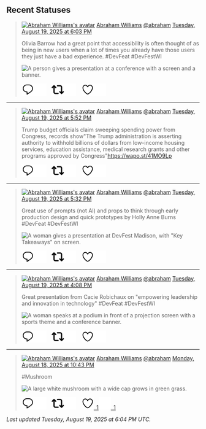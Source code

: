 ## Recent Statuses

> <a href="https://indieweb.social/@abraham"><img alt="Abraham Williams's avatar" src="https://cdn.masto.host/indiewebsocial/accounts/avatars/109/292/540/382/343/163/original/d00f2e03ce9c85b1.jpg" height="24" width="24" ></a> [Abraham Williams](https://indieweb.social/@abraham) [@abraham](https://indieweb.social/@abraham) [Tuesday, August 19, 2025 at 6:03 PM](https://indieweb.social/@abraham/115056746954012510)
>
> Olivia Barrow had a great point that accessibility is often thought of as being in new users when a lot of times you already have those users they just have a bad experience. #DevFeat #DevFestWI
>
> ![A person gives a presentation at a conference with a screen and a banner.](https://cdn.masto.host/indiewebsocial/media_attachments/files/115/056/738/237/294/761/original/a85fb2f1804e6655.jpg)
>
> [![Reply](./images/reply_light.svg#gh-light-mode-only "Reply")](https://indieweb.social/@abraham/115056746954012510#gh-light-mode-only)[![Reply](./images/reply.svg#gh-dark-mode-only "Reply")](https://indieweb.social/@abraham/115056746954012510#gh-dark-mode-only)&emsp;[![Boost](./images/retweet_light.svg#gh-light-mode-only "Boost")](https://indieweb.social/@abraham/115056746954012510#gh-light-mode-only)[![Boost](./images/retweet.svg#gh-dark-mode-only "Boost")](https://indieweb.social/@abraham/115056746954012510#gh-dark-mode-only)&emsp;[![Favorite](./images/like_light.svg#gh-light-mode-only "Favorite")](https://indieweb.social/@abraham/115056746954012510#gh-light-mode-only)[![Favorite](./images/like.svg#gh-dark-mode-only "Favorite")](https://indieweb.social/@abraham/115056746954012510#gh-dark-mode-only)


---

> <a href="https://indieweb.social/@abraham"><img alt="Abraham Williams's avatar" src="https://cdn.masto.host/indiewebsocial/accounts/avatars/109/292/540/382/343/163/original/d00f2e03ce9c85b1.jpg" height="24" width="24" ></a> [Abraham Williams](https://indieweb.social/@abraham) [@abraham](https://indieweb.social/@abraham) [Tuesday, August 19, 2025 at 5:52 PM](https://indieweb.social/@abraham/115056703854866622)
>
> Trump budget officials claim sweeping spending power from Congress, records show&quot;The Trump administration is asserting authority to withhold billions of dollars from low-income housing services, education assistance, medical research grants and other programs approved by Congress&quot;https://wapo.st/41MO9Lp
>
> [![Reply](./images/reply_light.svg#gh-light-mode-only "Reply")](https://indieweb.social/@abraham/115056703854866622#gh-light-mode-only)[![Reply](./images/reply.svg#gh-dark-mode-only "Reply")](https://indieweb.social/@abraham/115056703854866622#gh-dark-mode-only)&emsp;[![Boost](./images/retweet_light.svg#gh-light-mode-only "Boost")](https://indieweb.social/@abraham/115056703854866622#gh-light-mode-only)[![Boost](./images/retweet.svg#gh-dark-mode-only "Boost")](https://indieweb.social/@abraham/115056703854866622#gh-dark-mode-only)&emsp;[![Favorite](./images/like_light.svg#gh-light-mode-only "Favorite")](https://indieweb.social/@abraham/115056703854866622#gh-light-mode-only)[![Favorite](./images/like.svg#gh-dark-mode-only "Favorite")](https://indieweb.social/@abraham/115056703854866622#gh-dark-mode-only)


---

> <a href="https://indieweb.social/@abraham"><img alt="Abraham Williams's avatar" src="https://cdn.masto.host/indiewebsocial/accounts/avatars/109/292/540/382/343/163/original/d00f2e03ce9c85b1.jpg" height="24" width="24" ></a> [Abraham Williams](https://indieweb.social/@abraham) [@abraham](https://indieweb.social/@abraham) [Tuesday, August 19, 2025 at 5:32 PM](https://indieweb.social/@abraham/115056622400149111)
>
> Great use of prompts (not AI) and props to think through early production design and quick prototypes by Holly Anne Burns #DevFeat #DevFestWI
>
> ![A woman gives a presentation at DevFest Madison, with "Key Takeaways" on screen.](https://cdn.masto.host/indiewebsocial/media_attachments/files/115/056/614/536/742/872/original/1e89b463674eaced.jpg)
>
> [![Reply](./images/reply_light.svg#gh-light-mode-only "Reply")](https://indieweb.social/@abraham/115056622400149111#gh-light-mode-only)[![Reply](./images/reply.svg#gh-dark-mode-only "Reply")](https://indieweb.social/@abraham/115056622400149111#gh-dark-mode-only)&emsp;[![Boost](./images/retweet_light.svg#gh-light-mode-only "Boost")](https://indieweb.social/@abraham/115056622400149111#gh-light-mode-only)[![Boost](./images/retweet.svg#gh-dark-mode-only "Boost")](https://indieweb.social/@abraham/115056622400149111#gh-dark-mode-only)&emsp;[![Favorite](./images/like_light.svg#gh-light-mode-only "Favorite")](https://indieweb.social/@abraham/115056622400149111#gh-light-mode-only)[![Favorite](./images/like.svg#gh-dark-mode-only "Favorite")](https://indieweb.social/@abraham/115056622400149111#gh-dark-mode-only)


---

> <a href="https://indieweb.social/@abraham"><img alt="Abraham Williams's avatar" src="https://cdn.masto.host/indiewebsocial/accounts/avatars/109/292/540/382/343/163/original/d00f2e03ce9c85b1.jpg" height="24" width="24" ></a> [Abraham Williams](https://indieweb.social/@abraham) [@abraham](https://indieweb.social/@abraham) [Tuesday, August 19, 2025 at 4:08 PM](https://indieweb.social/@abraham/115056292549491844)
>
> Great presentation from Cacie Robichaux on &quot;empowering leadership and innovation in technology&quot;  #DevFeat #DevFestWI
>
> ![A woman speaks at a podium in front of a projection screen with a sports theme and a conference banner.](https://cdn.masto.host/indiewebsocial/media_attachments/files/115/056/285/413/549/322/original/ce55f54f20b9ffcd.jpg)
>
> [![Reply](./images/reply_light.svg#gh-light-mode-only "Reply")](https://indieweb.social/@abraham/115056292549491844#gh-light-mode-only)[![Reply](./images/reply.svg#gh-dark-mode-only "Reply")](https://indieweb.social/@abraham/115056292549491844#gh-dark-mode-only)&emsp;[![Boost](./images/retweet_light.svg#gh-light-mode-only "Boost")](https://indieweb.social/@abraham/115056292549491844#gh-light-mode-only)[![Boost](./images/retweet.svg#gh-dark-mode-only "Boost")](https://indieweb.social/@abraham/115056292549491844#gh-dark-mode-only)&emsp;[![Favorite](./images/like_light.svg#gh-light-mode-only "Favorite")](https://indieweb.social/@abraham/115056292549491844#gh-light-mode-only)[![Favorite](./images/like.svg#gh-dark-mode-only "Favorite")](https://indieweb.social/@abraham/115056292549491844#gh-dark-mode-only)


---

> <a href="https://indieweb.social/@abraham"><img alt="Abraham Williams's avatar" src="https://cdn.masto.host/indiewebsocial/accounts/avatars/109/292/540/382/343/163/original/d00f2e03ce9c85b1.jpg" height="24" width="24" ></a> [Abraham Williams](https://indieweb.social/@abraham) [@abraham](https://indieweb.social/@abraham) [Monday, August 18, 2025 at 10:43 PM](https://indieweb.social/@abraham/115052182703443947)
>
> #Mushroom
>
> ![A large white mushroom with a wide cap grows in green grass.](https://cdn.masto.host/indiewebsocial/media_attachments/files/115/052/181/506/218/686/original/e65e79b28e11f5da.jpg)
>
> [![Reply](./images/reply_light.svg#gh-light-mode-only "Reply")](https://indieweb.social/@abraham/115052182703443947#gh-light-mode-only)[![Reply](./images/reply.svg#gh-dark-mode-only "Reply")](https://indieweb.social/@abraham/115052182703443947#gh-dark-mode-only)&emsp;[![Boost](./images/retweet_light.svg#gh-light-mode-only "Boost")](https://indieweb.social/@abraham/115052182703443947#gh-light-mode-only)[![Boost](./images/retweet.svg#gh-dark-mode-only "Boost")](https://indieweb.social/@abraham/115052182703443947#gh-dark-mode-only)&emsp;[![Favorite](./images/like_light.svg#gh-light-mode-only "Favorite")&ensp;1](https://indieweb.social/@abraham/115052182703443947#gh-light-mode-only)[![Favorite](./images/like.svg#gh-dark-mode-only "Favorite")&ensp;1](https://indieweb.social/@abraham/115052182703443947#gh-dark-mode-only)


_Last updated Tuesday, August 19, 2025 at 6:04 PM UTC._
